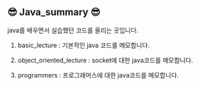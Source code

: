 ## 😎 Java_summary 😎

java를 배우면서 실습했던 코드를 올리는 곳입니다.

1. basic_lecture : 기본적인 java 코드를 메모합니다.

2. object_oriented_lecture : socket에 대한 java코드를 메모합니다.

3. programmers : 프로그래머스에 대한 java코드를 메모합니다.
